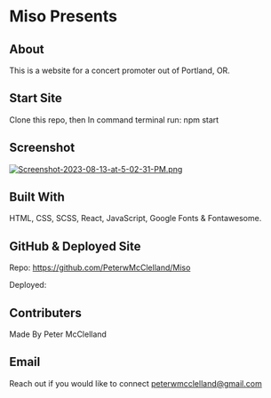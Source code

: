 # Miso Presents

## About
This is a website for a concert promoter out of Portland, OR.

## Start Site
Clone this repo, then In command terminal run: npm start


## Screenshot
[![Screenshot-2023-08-13-at-5-02-31-PM.png](https://i.postimg.cc/6QDZxBt9/Screenshot-2023-08-13-at-5-02-31-PM.png)](https://postimg.cc/B8Bbx9jy)

## Built With
HTML, CSS, SCSS, React, JavaScript, Google Fonts & Fontawesome.

## GitHub & Deployed Site
Repo: https://github.com/PeterwMcClelland/Miso

Deployed: 

## Contributers
Made By Peter McClelland

## Email
Reach out if you would like to connect peterwmcclelland@gmail.com
